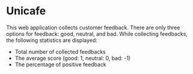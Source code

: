 # Unicafe

This web application collects customer feedback. There are only three options for feedback: good, neutral, and bad.
While collecting feedbacks, the following statistics are displayed:

- Total number of collected feedbacks
- The average score (good: 1, neutral: 0, bad: -1)
- The percentage of positive feedback

